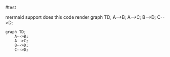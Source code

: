 #test

mermaid support
does this code render
graph TD;
    A-->B;
    A-->C;
    B-->D;
    C-->D;

```mermaid
graph TD;
    A-->B;
    A-->C;
    B-->D;
    C-->D;
```
